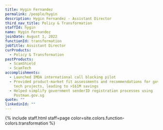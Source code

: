 ```yaml
---
title: Hygin Fernandez
permalink: /people/hygin
description: Hygin Fernandez - Assistant Director
third_nav_title: Policy & Transformation
staffId: hygin
name: Hygin Fernandez
joinDate: August 1, 2022
functionId: transformation
jobTitle: Assistant Director
curProducts:
  - Policy & Transformation
pastProducts:
  - ScamShield
  - ScamTech
accomplishments:
  - Launched IMDA international call blocking pilot
  - Provided product-market fit assessments and recommendations for government
    tech projects, leading to >S$1M savings
  - Helped simplify government senderID registration processes using
    Postman.gov.sg
quote: ""
linkedinId: ""
---
```


{% include staff.html staff=page color=site.colors.function-colors.transformation %}
